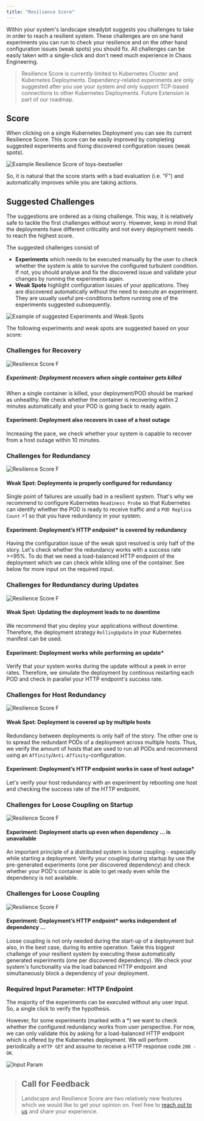```yaml
---
title: "Resilience Score"
---
```

Within your system's landscape steadybit suggests you challenges to take in order to reach a resilient system. These challenges are on one hand experiments you
can run to check your resilience and on the other hand configuration issues (weak spots) you should fix. All challenges can be easily taken with a single-click
and don't need much experience in Chaos Engineering.

> Resilience Score is currently limited to Kubernetes Cluster and Kubernetes Deployments.
> Dependency-related experiments are only suggested after you use your system and only support TCP-based connections to other Kubernetes Deployments.
> Future Extension is part of our roadmap.

## Score

When clicking on a single Kubernetes Deployment you can see its current Resilience Score. This score can be easily improved by completing suggested experiments
and fixing discovered configuration issues (weak spots).

![Example Resilience Score of toys-bestseller](30-img-resilience-score/score-start.png)

So, it is natural that the score starts with a bad evaluation (i.e. "F") and automatically improves while you are taking actions.

## Suggested Challenges

The suggestions are ordered as a rising challenge. This way, it is relatively safe to tackle the first challenges without worry. However, keep in mind that the
deployments have different criticality and not every deployment needs to reach the highest score.

The suggested challenges consist of

- **Experiments** which needs to be executed manually by the user to check whether the system is able to survive the configured turbulent condition. If not, you
  should analyse and fix the discovered issue and validate your changes by running the experiments again.
- **Weak Spots** highlight configuration issues of your applications. They are discovered automatically without the need to execute an experiment. They are
  usually useful pre-conditions before running one of the experiments suggested subsequently.

![Example of suggested Experiments and Weak Spots](30-img-resilience-score/score-weakspots-experiments.png)

The following experiments and weak spots are suggested based on your score:

### Challenges for Recovery

![Resilience Score F](30-img-resilience-score/score-F.png)

##### Experiment: Deployment recovers when single container gets killed
When a single container is killed, your deployment/POD should be marked as unhealthy. We check whether the container is recovering within 2
minutes automatically and your POD is going back to ready again.

#### Experiment: Deployment also recovers in case of a host outage
Increasing the pace, we check whether your system is capable to recover from a host outage within 10 minutes.

### Challenges for Redundancy

![Resilience Score F](30-img-resilience-score/score-E.png)

#### Weak Spot: Deployments is properly configured for redundancy
Single point of failures are usually bad in a resilient system. That's why we recommend to configure Kubernetes `Readiness Probe` so that
Kubernetes can identify whether the POD is ready to receive traffic and a `POD Replica Count` >1 so that you have redundancy in your system.

#### Experiment: Deployment’s HTTP endpoint* is covered by redundancy
Having the configuration issue of the weak spot resolved is only half of the story. Let's check whether the redundancy works with a success rate >=95%.
To do that we need a load-balanced HTTP endpoint of the deployment which we can check while killing one of the container.
See below for more input on the required input.

### Challenges for Redundancy during Updates
![Resilience Score F](30-img-resilience-score/score-D.png)

#### Weak Spot: Updating the deployment leads to no downtime
We recommend that you deploy your applications without downtime.
Therefore, the deployment strategy `RollingUpdate` in your Kubernetes manifest can be used.

#### Experiment: Deployment works while performing an update*
Verify that your system works during the update without a peek in error rates.
Therefore, we simulate the deployment by continous restarting each POD and check in parallel your HTTP endpoint's success rate.

### Challenges for Host Redundancy
![Resilience Score F](30-img-resilience-score/score-C.png)

#### Weak Spot: Deployment is covered up by multiple hosts
Redundancy between deployments is only half of the story.
The other one is to spread the redundant PODs of a deployment across multiple hosts.
Thus, we verify the amount of hosts that are used to run all PODs and recommend using an `Affinity`/`Anti-Affinity`-configuration.

#### Experiment: Deployment’s HTTP endpoint works in case of host outage*
Let's verify your host redundancy with an experiment by rebooting one host and checking the success rate of the HTTP endpoint.

### Challenges for Loose Coupling on Startup
![Resilience Score F](30-img-resilience-score/score-B.png)

#### Experiment: Deployment starts up even when dependency ... is unavailable
An important principle of a distributed system is loose coupling - especially while starting a deployment.
Verify your coupling during startup by use the pre-generated experiments (one per discovered dependency) and check whether your POD's container is able to get ready even while the dependency is not available.

### Challenges for Loose Coupling
![Resilience Score F](30-img-resilience-score/score-A.png)

#### Experiment: Deployment’s HTTP endpoint* works independent of dependency ...
Loose coupling is not only needed during the start-up of a deployment but also, in the best case, during its entire operation.
Takle this biggest challenge of your resilient system by executing these automatically generated experiments (one per discovered dependency).
We check your system's functionality via the load balanced HTTP endpoint and simultaneously block a dependency of your deployment.



### Required Input Parameter: HTTP Endpoint
The majority of the experiments can be executed without any user input. So, a single click to verify the hypothesis.

However, for some experiments (marked with a *) we want to check whether the configured redundancy works from user perspective. For now, we can only validate this by asking for a
load-balanced HTTP endpoint which is offered by the Kubernetes deployment. We will perform periodically a `HTTP GET` and assume to receive a HTTP response
code `200 - OK`.

![Input Param](30-img-resilience-score/score-http-endpoint.png)

> ## Call for Feedback
> Landscape and Resilience Score are two relatively new features which we would like to get your opinion on.
> Feel free to [reach out to us](https://www.steadybit.com/contact) and share your experience.
